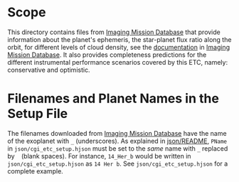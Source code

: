 # Scope

This directory contains files
from [Imaging Mission Database](https://plandb.sioslab.com/index.php)
that provide information about the planet's ephemeris,
the star-planet flux ratio along the orbit, for different
levels of cloud density, see the 
[documentation](https://plandb.sioslab.com/docs/html/index.html) 
in [Imaging Mission Database](https://plandb.sioslab.com/index.php). 
It also provides completeness predictions for the different 
instrumental performance scenarios covered by this ETC, namely:
conservative and optimistic.

# Filenames and Planet Names in the Setup File

The filenames downloaded from 
[Imaging Mission Database](https://plandb.sioslab.com/index.php)
have the name of the exoplanet with `_` (underscores).
As explained in [json/README](../json/README.md),
`PName` in `json/cgi_etc_setup.hjson` must be set to the _same_
name with `_` replaced by ` ` (blank spaces). For instance,
`14_Her_b` would be written in `json/cgi_etc_setup.hjson` as
`14 Her b`. See `json/cgi_etc_setup.hjson` for a complete example.
